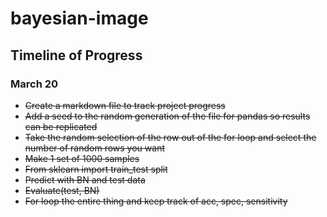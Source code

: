 # bayesian-image

## Timeline of Progress

### March 20

- ~~Create a markdown file to track project progress~~
- ~~Add a seed to the random generation of the file for pandas so results can be replicated~~
- ~~Take the random selection of the row out of the for loop and select the number of random rows you want~~
- ~~Make 1 set of 1000 samples~~
- ~~From sklearn import train_test split~~
- ~~Predict with BN and test data~~
- ~~Evaluate(test, BN)~~
- ~~For loop the entire thing and keep track of acc, spec, sensitivity~~